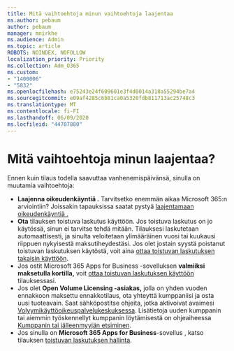 ```yaml
---
title: Mitä vaihtoehtoja minun vaihtoehtoja laajentaa
ms.author: pebaum
author: pebaum
manager: mnirkhe
ms.audience: Admin
ms.topic: article
ROBOTS: NOINDEX, NOFOLLOW
localization_priority: Priority
ms.collection: Adm_O365
ms.custom:
- "1400006"
- "5832"
ms.openlocfilehash: e75243e24f609601e3f4d0014a318a55294be7a4
ms.sourcegitcommit: e09af4285c6b81ca0a5320fdb811713ac25748c3
ms.translationtype: MT
ms.contentlocale: fi-FI
ms.lasthandoff: 06/09/2020
ms.locfileid: "44707880"
---
```

# <a name="what-are-my-options-to-extend"></a>Mitä vaihtoehtoja minun laajentaa?

Ennen kuin tilaus todella saavuttaa vanhenemispäivänsä, sinulla on muutamia vaihtoehtoja:

- **Laajenna oikeudenkäyntiä .**  Tarvitsetko enemmän aikaa Microsoft 365:n arviointiin? Joissakin tapauksissa saatat pystyä [laajentamaan oikeudenkäyntiä .](https://docs.microsoft.com/microsoft-365/commerce/extend-your-trial?view=o365-worldwide)  
- **Ota** tilauksen toistuva laskutus käyttöön. Jos toistuva laskutus on jo käytössä, sinun ei tarvitse tehdä mitään. Tilauksesi laskutetaan automaattisesti, ja sinulta veloitetaan ylimääräinen vuosi tai kuukausi riippuen nykyisestä maksutiheydestäsi. Jos olet jostain syystä poistanut toistuvan laskutuksen käytöstä, voit aina [ottaa toistuvan laskutuksen takaisin käyttöön](https://docs.microsoft.com/microsoft-365/commerce/subscriptions/renew-your-subscription?view=o365-worldwide).
- Jos ostit Microsoft 365 Apps for Business -sovelluksen **valmiiksi maksetulla kortilla,** voit [ottaa toistuvan laskutuksen käyttöön](https://docs.microsoft.com/microsoft-365/commerce/subscriptions/renew-your-subscription?view=o365-worldwide) tilauksessasi.
- Jos olet **Open Volume Licensing -asiakas,** jolla on yhden vuoden ennakkoon maksettu ennakkotilaus, ota yhteyttä kumppaniisi ja osta uusi tuoteavain. Saat sähköpostitse ohjeita, jotka aktivoivat avaimesi [Volyymikäyttöoikeuspalvelukeskuksessa](https://go.microsoft.com/fwlink/p/?LinkID=282016). Lisätietoja uuden kumppanin tai aiemmin työskennellyt kumppanin löytämisestä on ohjeaiheessa [Kumppanin tai jälleenmyyjän etsiminen](https://docs.microsoft.com/microsoft-365/admin/manage/find-your-partner-or-reseller?view=o365-worldwide).
- Jos sinulla on **Microsoft 365 Apps for Business**-sovellus , katso tilauksen [toistuvan laskutuksen hallinta](https://docs.microsoft.com/microsoft-365/commerce/subscriptions/renew-your-subscription?view=o365-worldwide).
